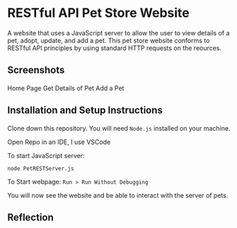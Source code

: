 # RESTful API Pet Store Website 

####

A website that uses a JavaScript server to allow the user to view details of a pet, adopt, update, and add a pet. 
This pet store website conforms to RESTful API principles by using standard HTTP requests on the reources.

## Screenshots

####
Home Page 
Get Details of Pet
Add a Pet

## Installation and Setup Instructions

####  

Clone down this repository. You will need `Node.js` installed on your machine.   

Open Repo in an IDE, I use VSCode  

To start JavaScript server:

`node PetRESTServer.js` 

To Start webpage:
`Run > Run Without Debugging`

You will now see the website and be able to interact with the server of pets. 

## Reflection

####

